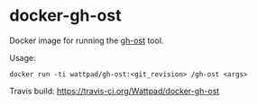 # docker-gh-ost

Docker image for running the [gh-ost](https://github.com/github/gh-ost/) tool.

Usage:

  ```shell
  docker run -ti wattpad/gh-ost:<git_revision> /gh-ost <args>
  ```

Travis build: https://travis-ci.org/Wattpad/docker-gh-ost
